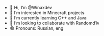 - 👋 Hi, I’m @Winaxdev
- 👀 I’m interested in Minecraft projects
- 🌱 I’m currently learning C++ and Java
- 💞️ I’m looking to collaborate with Randomd1v
- 😄 Pronouns: Russian, eng

<!---
Winaxdev/Winaxdev is a ✨ special ✨ repository because its `README.md` (this file) appears on your GitHub profile.
You can click the Preview link to take a look at your changes.
--->
